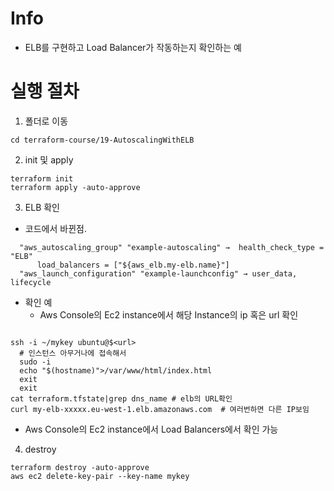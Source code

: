# Info
* ELB를 구현하고 Load Balancer가 작동하는지 확인하는 예

# 실행 절차
1. 폴더로 이동
```
cd terraform-course/19-AutoscalingWithELB
```

2. init 및 apply
```
terraform init
terraform apply -auto-approve
```


3. ELB 확인
* 코드에서 바뀐점.
```
  "aws_autoscaling_group" "example-autoscaling" →  health_check_type = "ELB"
      load_balancers = ["${aws_elb.my-elb.name}"]
  "aws_launch_configuration" "example-launchconfig" → user_data, lifecycle
```
* 확인 예
  - Aws Console의 Ec2 instance에서 해당 Instance의 ip 혹은 url 확인
```

ssh -i ~/mykey ubuntu@$<url>
  # 인스턴스 아무거나에 접속해서
  sudo -i
  echo "$(hostname)">/var/www/html/index.html
  exit
  exit
cat terraform.tfstate|grep dns_name # elb의 URL확인
curl my-elb-xxxxx.eu-west-1.elb.amazonaws.com  # 여러번하면 다른 IP보임
```
* Aws Console의 Ec2 instance에서 Load Balancers에서 확인 가능

4. destroy
```
terraform destroy -auto-approve
aws ec2 delete-key-pair --key-name mykey

```
